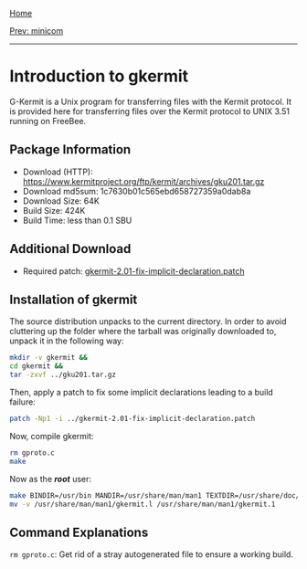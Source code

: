 [Home](../)

[Prev: minicom](./6-minicom.md) 

***

# Introduction to gkermit
G-Kermit is a Unix program for transferring files with the Kermit protocol. It is provided here for
transferring files over the Kermit protocol to UNIX 3.51 running on FreeBee.

## Package Information
- Download (HTTP): https://www.kermitproject.org/ftp/kermit/archives/gku201.tar.gz
- Download md5sum: 1c7630b01c565ebd658727359a0dab8a
- Download Size: 64K
- Build Size: 424K
- Build Time: less than 0.1 SBU

## Additional Download
- Required patch: [gkermit-2.01-fix-implicit-declaration.patch](./patches/gkermit/gkermit-2.01-fix-implicit-declaration.patch)

## Installation of gkermit
The source distribution unpacks to the current directory. In order to avoid cluttering up the folder
where the tarball was originally downloaded to, unpack it in the following way:
```Bash
mkdir -v gkermit &&
cd gkermit &&
tar -zxvf ../gku201.tar.gz
```

Then, apply a patch to fix some implicit declarations leading to a build failure:
```Bash
patch -Np1 -i ../gkermit-2.01-fix-implicit-declaration.patch
```

Now, compile gkermit:
```Bash
rm gproto.c
make
```

Now as the ***root*** user:
```Bash
make BINDIR=/usr/bin MANDIR=/usr/share/man/man1 TEXTDIR=/usr/share/doc/gkermit-2.01 install
mv -v /usr/share/man/man1/gkermit.l /usr/share/man/man1/gkermit.1
```

## Command Explanations
  `rm gproto.c`: Get rid of a stray autogenerated file to ensure a working build.
